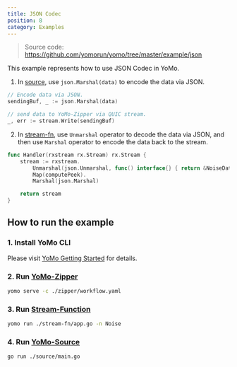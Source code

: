 ```yaml
---
title: JSON Codec
position: 8
category: Examples
---
```


> Source code: https://github.com/yomorun/yomo/tree/master/example/json

This example represents how to use JSON Codec in YoMo.

1. In [source](/source), use `json.Marshal(data)` to encode the data via JSON.

```go
// Encode data via JSON.
sendingBuf, _ := json.Marshal(data)

// send data to YoMo-Zipper via QUIC stream.
_, err := stream.Write(sendingBuf)
```

2. In [stream-fn](/stream-fn), use `Unmarshal` operator to decode the data via JSON, and then use `Marshal` operator to encode the data back to the stream.

```go
func Handler(rxstream rx.Stream) rx.Stream {
	stream := rxstream.
		Unmarshal(json.Unmarshal, func() interface{} { return &NoiseData{} }).
		Map(computePeek).
		Marshal(json.Marshal)

	return stream
}
```

## How to run the example

### 1. Install YoMo CLI

Please visit [YoMo Getting Started](https://github.com/yomorun/yomo#1-install-cli) for details.

### 2. Run [YoMo-Zipper](/zipper)

```bash
yomo serve -c ./zipper/workflow.yaml
```

### 3. Run [Stream-Function](/stream-fn)

```bash
yomo run ./stream-fn/app.go -n Noise
```

### 4. Run [YoMo-Source](/source)

```bash
go run ./source/main.go
```
